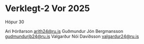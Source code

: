 # Verklegt-2 Vor 2025 
Hópur 30

Ari Þórðarson arith24@ru.is
Guðmundur Jón Bergmansson gudmundurjb24@ru.is
Valgarður Nói Davíðsson valgardur24@ru.is

